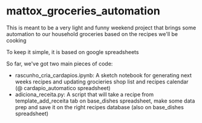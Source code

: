 # mattox_groceries_automation

This is meant to be a very light and funny weekend project that brings some automation to our household groceries based on the recipes we'll be cooking

To keep it simple, it is based on google spreadsheets

So far, we've got two main pieces of code:

* rascunho_cria_cardapios.ipynb: A sketch notebook for generating next weeks recipes and updating grocieries shop list and recipes calendar (@ cardapio_automatico spreadsheet)
* adiciona_receita.py: A script that will take a recipe from template_add_receita tab on base_dishes spreadsheet, make some data prep and save it on the right recipes database (also on base_dishes spreadsheet)
